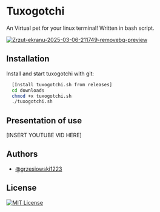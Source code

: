 
# Tuxogotchi

An Virtual pet for your linux terminal! Written in bash script.


<a href="https://imgbb.com/"><img src="https://i.ibb.co/jvBmTXmL/Zrzut-ekranu-2025-03-06-211749-removebg-preview.png" alt="Zrzut-ekranu-2025-03-06-211749-removebg-preview" border="0"></a>


## Installation

Install and start tuxogotchi with git:

```bash
  [Install tuxogotchi.sh from releases]
  cd downloads
  chmod +x tuxogotchi.sh
  ./tuxogotchi.sh
```

## Presentation of use

[INSERT YOUTUBE VID HERE]
    
## Authors

- [@grzesiowski1223](https://github.com/grzesiowski1223)



## License

[![MIT License](https://img.shields.io/badge/License-MIT-green.svg)](https://choosealicense.com/licenses/mit/)
